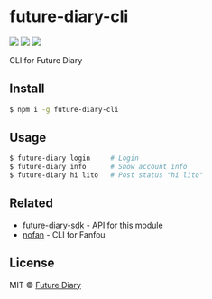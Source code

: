 # future-diary-cli

[![](https://img.shields.io/npm/v/future-diary-cli.svg)](https://www.npmjs.com/package/future-diary-cli)
[![](https://img.shields.io/npm/l/future-diary-cli.svg)](https://github.com/future-diary/future-diary-cli/blob/master/LICENSE)
[![](https://img.shields.io/badge/code_style-XO-5ed9c7.svg)](https://github.com/xojs/xo)

CLI for Future Diary

## Install

```bash
$ npm i -g future-diary-cli
```

## Usage

```bash
$ future-diary login     # Login
$ future-diary info      # Show account info
$ future-diary hi lito   # Post status "hi lito"
```

## Related

- [future-diary-sdk](https://github.com/future-diary/future-diary-sdk) - API for this module
- [nofan](https://github.com/LitoMore/nofan) - CLI for Fanfou

## License

MIT © [Future Diary](https://github.com/future-diary)
